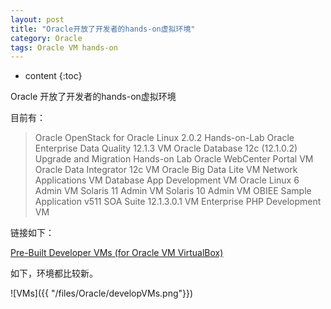 ```yaml
---
layout: post
title: "Oracle开放了开发者的hands-on虚拟环境"
category: Oracle
tags: Oracle VM hands-on 
---
```


* content
{:toc}

Oracle 开放了开发者的hands-on虚拟环境

目前有：

>    Oracle OpenStack for Oracle Linux 2.0.2 Hands-on-Lab
>    Oracle Enterprise Data Quality 12.1.3 VM
>    Oracle Database 12c (12.1.0.2) Upgrade and Migration Hands-on Lab
>    Oracle WebCenter Portal VM
>    Oracle Data Integrator 12c VM
>    Oracle Big Data Lite VM
>    Network Applications VM
>    Database App Development VM
>	 Oracle Linux 6 Admin VM
>    Solaris 11 Admin VM
>    Solaris 10 Admin VM
>    OBIEE  Sample Application v511
>    SOA Suite 12.1.3.0.1 VM
>    Enterprise PHP Development VM







	
	
链接如下：


[Pre-Built Developer VMs (for Oracle VM VirtualBox)](http://www.oracle.com/technetwork/community/developer-vm/index.html)


如下，环境都比较新。

![VMs]({{ "/files/Oracle/developVMs.png"}})

	
~~~~ 2017/09/05 LinHong ~~~~








